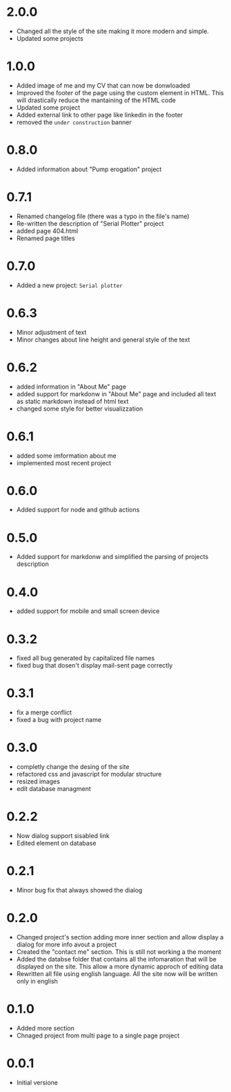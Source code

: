 # 2.0.0
- Changed all the style of the site making it more modern and simple.
- Updated some projects

# 1.0.0
- Added image of me and my CV that can now be donwloaded
- Improved the footer of the page using the custom element in HTML. This will drastically reduce the mantaining of the HTML code
- Updated some project
- Added external link to other page like linkedin in the footer
- removed the `under construction` banner


# 0.8.0
- Added information about "Pump erogation" project 

# 0.7.1
- Renamed changelog file (there was a typo in the file's name)
- Re-written the description of "Serial Plotter" project
- added page 404.html
- Renamed page titles

# 0.7.0
- Added a new project: `Serial plotter`

# 0.6.3
- Minor adjustment of text
- Minor changes about line height and general style of the text

# 0.6.2
- added information in "About Me" page
- added support for markdonw in "About Me" page and included all text as static markdown instead of html text
- changed some style for better visualizzation

# 0.6.1
- added some imformation about me
- implemented most recent project

# 0.6.0 
- Added support for node and github actions

# 0.5.0
- Added support for markdonw and simplified the parsing of projects description

# 0.4.0
- added support for mobile and small screen device

# 0.3.2
- fixed all bug generated by capitalized file names
- fixed bug that dosen't display mail-sent page correctly

# 0.3.1
- fix a merge conflict
- fixed a bug with project name

# 0.3.0
- completly change the desing of the site
- refactored css and javascript for modular structure
- resized images
- edit database managment

# 0.2.2
- Now dialog support sisabled link
- Edited element on database

# 0.2.1
- Minor bug fix that always showed the dialog

# 0.2.0
- Changed project's section adding more inner section and allow display a dialog for more info avout a project
- Created the "contact me" section. This is still not working a the moment
- Added the databse folder that contains all the infomaration that will be displayed on the site. This allow a more dynamic approch of editing data 
- Rewritten all file using english language. All the site now will be written only in english

# 0.1.0 
- Added more section
- Chnaged project from multi page to a single page project

# 0.0.1 
- Initial versione